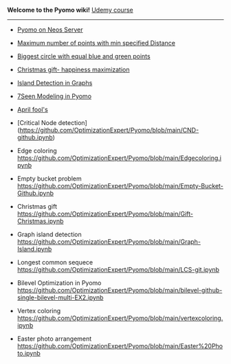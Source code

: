 **Welcome to the Pyomo wiki!** [Udemy course](https://www.udemy.com/course/optimization-in-python/?couponCode=A23DCEAA234271719B3E)

----

* [Pyomo on Neos Server](https://github.com/OptimizationExpert/Pyomo/blob/main/NEOS%20Pyomo.ipynb )

* [Maximum number of points with min specified Distance](https://lnkd.in/emBBMQTf)

* [Biggest circle with equal blue and green points](https://github.com/OptimizationExpert/Pyomo/blob/main/blue-green-points-biggest_circle.ipynb)

* [Christmas gift- happiness maximization](https://github.com/OptimizationExpert/Pyomo/blob/main/Gift-Christmas.ipynb)

* [Island Detection in Graphs](https://www.linkedin.com/pulse/island-decetion-graphs-via-pyomo-alireza-soroudi/?trackingId=1sI6%2B2gSQQ%2BnPpYhGyTpcQ%3D%3D)

* [7Seen Modeling in Pyomo](https://github.com/OptimizationExpert/Pyomo/blob/main/7seenPyomo.ipynb)

* [April fool's](https://github.com/OptimizationExpert/Pyomo/blob/main/April%20Fools%20day%20max%20independent%20set.ipynb)  

* [Critical Node detection] (https://github.com/OptimizationExpert/Pyomo/blob/main/CND-github.ipynb)

* Edge coloring https://github.com/OptimizationExpert/Pyomo/blob/main/Edgecoloring.ipynb

* Empty bucket problem https://github.com/OptimizationExpert/Pyomo/blob/main/Empty-Bucket-Github.ipynb 

* Christmas gift https://github.com/OptimizationExpert/Pyomo/blob/main/Gift-Christmas.ipynb 

* Graph island detection https://github.com/OptimizationExpert/Pyomo/blob/main/Graph-Island.ipynb 

* Longest common sequece https://github.com/OptimizationExpert/Pyomo/blob/main/LCS-git.ipynb 

* Bilevel Optimization in Pyomo https://github.com/OptimizationExpert/Pyomo/blob/main/bilevel-github-single-bilevel-multi-EX2.ipynb 

* Vertex coloring https://github.com/OptimizationExpert/Pyomo/blob/main/vertexcoloring.ipynb 

* Easter photo arrangement https://github.com/OptimizationExpert/Pyomo/blob/main/Easter%20Photo.ipynb 

